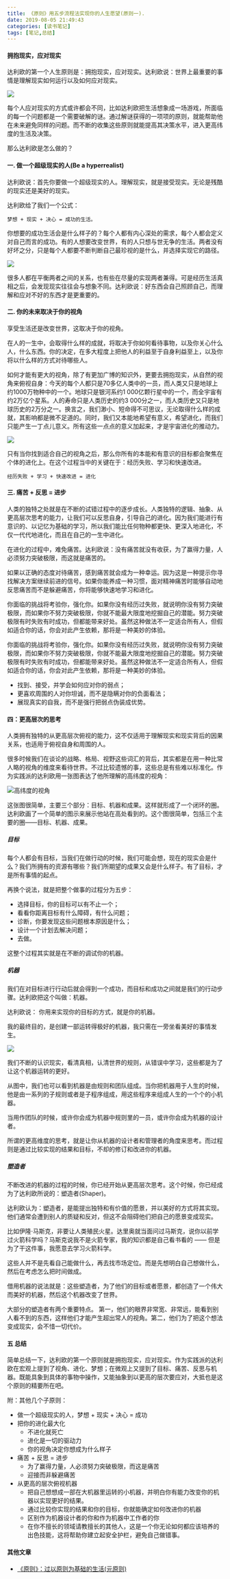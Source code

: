```yaml
---
title: 《原则》用五步流程法实现你的人生愿望(原则一).
date: 2019-08-05 21:49:43
categories: [读书笔记]
tags: [笔记,总结]
---
```



#### 拥抱现实，应对现实
达利欧的第一个人生原则是：拥抱现实，应对现实。达利欧说：世界上最重要的事情是理解现实如何运行以及如何应对现实。

![](https://imagerepos.oss-cn-beijing.aliyuncs.com/images/WX20190828-151600@2x_new.png)


每个人应对现实的方式或许都会不同，比如达利欧把生活想象成一场游戏，所面临的每一个问题都是一个需要破解的谜。通过解谜获得的一项项的原则，就能帮助他在未来避免同样的问题。而不断的收集这些原则就能提高其决策水平，进入更高纬度的生活及决策。

那么达利欧是怎么做的？

<!-- more --> 

#### 一. 做一个超级现实的人(Be a hyperrealist)

达利欧说：首先你要做一个超级现实的人。理解现实，就是接受现实。无论是残酷的现实还是美好的现实。

达利欧给了我们一个公式：
```
梦想 + 现实 + 决心 = 成功的生活。
```
你想要的成功生活会是什么样子的？每个人都有内心深处的需求，每个人都会定义对自己而言的成功。有的人想要改变世界，有的人只想与世无争的生活。两者没有好坏之分，只是每个人都要不断判断自己最珍视的是什么，并选择实现它的路径。

![](https://imagerepos.oss-cn-beijing.aliyuncs.com/images/WX20190827-100808@2x_new.png)

很多人都在平衡两者之间的关系，也有些在尽量的实现两者兼得。可是经历生活真相之后，会发现现实往往会与想象不同。达利欧说：好东西会自己照顾自己，而理解和应对不好的东西才是更重要的。


#### 二.  你的未来取决于你的视角
享受生活还是改变世界，这取决于你的视角。

在人的一生中，会取得什么样的成就，将取决于你如何看待事物，以及你关心什么人，什么东西。你的决定，在多大程度上把他人的利益至于自身利益至上，以及你将以什么样的方式对待哪些人。

如何才能有更大的视角，除了有更加广博的知识外，更要去拥抱现实，从自然的视角来俯视自身：今天的每个人都只是70多亿人类中的一员，而人类又只是地球上约1000万物种中的一个。地球只是银河系约1 000亿颗行星中的一个，而全宇宙有约2万亿个星系。人的寿命只是人类历史的约3 000分之一，而人类历史又只是地球历史的2万分之一。换言之，我们渺小、短命得不可思议，无论取得什么样的成就，其影响都是微不足道的。同时，我们又本能地希望有意义，希望进化，而我们只能产生一丁点儿意义。所有这些一点点的意义加起来，才是宇宙进化的推动力。

![](https://imagerepos.oss-cn-beijing.aliyuncs.com/images/WX20190828-113707@2x_new.png)

只有当你找到适合自己的视角之后，那么你所有的本能和有意识的目标都会聚焦在个体的进化上。在这个过程当中的关键在于：经历失败、学习和快速改进。
```
经历失败 + 学习 + 快速改进 = 进化
```
#### 三.  痛苦 + 反思 = 进步

人类的独特之处就是在不断的试错过程中的逐步成长。人类独特的逻辑、抽象、从更高层次思考的能力，让我们可以反思自身，引导自己的进化。因为我们能进行有意识的、以记忆为基础的学习，所以我们能比任何物种都更快、更深入地进化，不仅一代代地进化，而且在自己的一生中进化。

在进化的过程中，难免痛苦。达利欧说：没有痛苦就没有收获，为了赢得力量，人必须努力突破极限，而这就是痛苦的。

如果以正确的态度对待痛苦，感到痛苦就会成为一种幸运。因为这是一种提示你寻找解决方案继续前进的信号。如果你能养成一种习惯，面对精神痛苦时能够自动地反思痛苦而不是躲避痛苦，你将能够快速地学习和进化。

你面临的挑战将考验你，强化你。如果你没有经历过失败，就说明你没有努力突破极限，而如果你不努力突破极限，你就不能最大限度地挖掘自己的潜能。努力突破极限有时失败有时成功，但都能带来好处。虽然这种做法不一定适合所有人，但假如适合你的话，你会对此产生依赖，那将是一种美妙的体验。

你面临的挑战将考验你，强化你。如果你没有经历过失败，就说明你没有努力突破极限，而如果你不努力突破极限，你就不能最大限度地挖掘自己的潜能。努力突破极限有时失败有时成功，但都能带来好处。虽然这种做法不一定适合所有人，但假如适合你的话，你会对此产生依赖，那将是一种美妙的体验。

- 找到、接受，并学会如何应对你的弱点；
- 更喜欢周围的人对你坦诚，而不是隐瞒对你的负面看法；
- 展现真实的自我，而不是强行把弱点伪装成优势。


####   四：更高层次的思考

人类拥有独特的从更高层次俯视的能力，这不仅适用于理解现实和现实背后的因果关系，也适用于俯视自身和周围的人。

很多时候我们在谈论的战略、格局、视野这些词汇的背后，其实都是在用一种比常人略的视角的维度来看待世界。不过比较遗憾的事，这些总是有些难以标准化。作为实践派的达利欧用一张图表达了他所理解的高纬度的视角：

![高纬度的视角](https://imagerepos.oss-cn-beijing.aliyuncs.com/images/WX20190827-000429@2x_new.png)


这张图很简单，主要三个部分：目标、机器和成果。这样就形成了一个闭环的圈。
达利欧画了一个简单的图示来展示他站在高处看到的。这个图很简单，包括三个主要的圈——目标、机器、成果。

##### 目标
每个人都会有目标，当我们在做行动的时候，我们可能会想，现在的现实会是什么？我们所拥有的资源有哪些？我们所期望的成果又会是什么样子。有了目标，才是所有事情的起点。

再换个说法，就是把整个做事的过程分为五步：
-  选择目标，你的目标可以有不止一个；
-  看看你距离目标有什么障碍，有什么问题；
-  诊断，你要发现这些问题根本原因是什么；
-  设计一个计划去解决问题；
-  去做。

这整个过程其实就是在不断的调试你的机器。

##### 机器
我们在对目标进行行动后就会得到一个成功，而目标和成功之间就是我们的行动步骤。达利欧把这个叫做：机器。

达利欧说：
你用来实现你的目标的方式，就是你的机器。

我的最终目的，是创建一部运转得极好的机器，我只需在一旁坐看美好的事情发生。

![](https://imagerepos.oss-cn-beijing.aliyuncs.com/images/WX20190827-001333@2x_new.png)

我们不断的认识现实，看清真相，认清世界的规则，从错误中学习，这些都是为了让这个机器运转的更好。

从图中，我们也可以看到机器是由规则和团队组成。当你把机器用于人生的时候，他是由一系列的子规则或者是子程序组成，用这些程序来组成人生的一个个的小机器。

当用作团队的时候，或许你会成为机器中规则里的一员，或许你会成为机器的设计者。

所谓的更高维度的思考，就是让你从机器的设计者和管理者的角度来思考。而过程则是通过比较实现的结果和目标，不却的修订和改进你的机器。

##### 塑造者
不断改进的机器的过程的时候，你已经开始从更高层次思考。这个时候，你已经成为了达利欧所说的：塑造者(Shaper)。

达利欧认为：塑造者，是能提出独特和有价值的愿景，并以美好的方式将其实现。他们通常会遭到别人的质疑和反对，但这不会阻碍他们把自己的愿景变成现实。

比如伊隆·马斯克，非要让人类殖民火星。达里奥就当面问过马斯克，说你以前学过火箭科学吗？马斯克说我不是火箭专家，我的知识都是自己看书看的 —— 但是为了干这件事，我愿意去学习火箭科学。

这些人并不是先看自己能做什么，再去找市场定位。而是先想明白自己想做什么，然后在考虑怎么把时间做成。

借用机器的说法就是：这些塑造者，为了他们的目标或者愿景，都创造了一个伟大而美好的机器，然后这个机器改变了世界。

大部分的塑造者有两个重要特点。 第一，他们的眼界非常宽、非常远，能看到别人看不到的东西，这样他们才能产生超出常人的视角。第二，他们为了把这个想法变成现实，会不惜一切代价。

#### 五 总结

简单总结一下，达利欧的第一个原则就是拥抱现实，应对现实。作为实践派的达利欧在宏观上提到了视角、进化、梦想；在微观上又提到了目标、痛苦、反思与机器。既能具象到具体的事物中操作，又能抽象到以更高的层次要应对，大抵也是这个原则的精要所在吧。

附：其他几个子原则：
- 做一个超级现实的人，梦想 + 现实 + 决心 = 成功
- 把你的进化最大化
    - 不进化就死亡
    - 进化是一切的驱动力
    - 你的视角决定你想成为什么样子
- 痛苦 + 反思 = 进步
    - 为了赢得力量，人必须努力突破极限，而这是痛苦
    - 迎接而非躲避痛苦
- 从更高的层次俯视机器
    - 把自己想想成一部在大机器里运转的小机器，并明白你有能力改变你的机器以实现更好的结果。
    - 通过比较你实现的结果和你的目标，你就能确定如何改进你的机器
    - 区别作为机器设计者的你和作为机器中工作者的你
    - 在你不擅长的领域请教擅长的其他人，这是一个你无论如何都应该培养的出色技能，这将帮助你建立起安全护栏，避免自己做错事。

  


#### 其他文章

- [《原则》：过以原则为基础的生活(元原则)](http://www.books.xingzhi.wiki/post/chai-shu/-yuan-ze-guo-yi-yuan-ze-wei-ji-chu-de-sheng-huo-yuan-yuan-ze)
